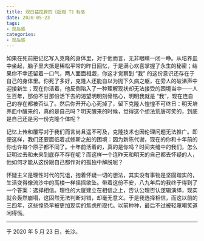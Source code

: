 ```yaml
---
title: 观日益拉胯的《超炮 T》有感
date: 2020-05-23
tags:
- 观后感
categories:
- 观后感
---
```


如果在死前把记忆写入克隆的身体里，对于他而言，无非眼睛一闭一睁。从培养皿中坐起，脑子里大抵是稀松平常的昨日回忆，于是满心欢喜掌握了永生的秘密；结果你不幸还留着一口气，两人面面相觑，你这才觉察到 “我” 的这份意识还存在于自己的身体里。你死了多好，克隆人还能自以为抛下久病之躯，在旁人的破涕声中迎接新生；现在你活着，他反倒陷入了一种理解现状却无法接受的困境当中——人生百年，那份不甘那份活下去的渴望明明刻骨铭心，明明我就是 “我”，现在连自己的存在都被否认了。然后你开开心心死掉了，留下克隆人惶惶不可终日：明天培养皿中醒来的，真的是自己吗？明天醒来的时候，觉得这个想法荒唐可笑的，到底是自己还是另一份克隆个体呢？

记忆上传和覆写对于我们而言尚且遥不可及，克隆技术也因伦理问题无法推广。即便这样，我们还要面临着忒修斯之船的困境：因为新陈代谢，现在的你和十年前的你也许每个原子都不同了。十年前活着的，真的是你吗？时间夹缝中的我们，怎么证明过去和未来到底存不存在呢？而这样一个连昨天和明天的自己都去怀疑的人，他如何才能从这份跟自己都作对的孤独中解脱呢？

怀疑主义是理性时代的咒诅，抱着怀疑一切的想法，其实没有事物是坚固踏实的，生活变得像流沙中的高楼一样摇摇欲坠。带着这份不安，八九年后的我终于得到了一个答案：选择相信。理性的大厦建立在相信之上，否认公理否认逻辑演绎，现实就会轰然崩塌，这固然无法判断对错，却毫无意义。于是我选择相信，而这以前的三四年，这些惶恐早被更加现实的焦虑所取代。以前种种，最后不过被轻蔑嘲笑道闲得慌。

------

于 2020 年 5 月 23 日，长沙。
